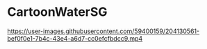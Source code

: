 # CartoonWaterSG

https://user-images.githubusercontent.com/59400159/204130561-bef0f0e1-7b4c-43e4-a6d7-cc0efcfbdcc9.mp4
